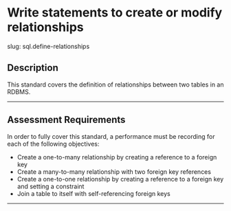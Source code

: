 
# Write statements to create or modify relationships

slug: sql.define-relationships

## Description
This standard covers the definition of relationships between two tables in an RDBMS.

---
## Assessment Requirements
In order to fully cover this standard, a performance must be recording for each of the following objectives:

- Create a one-to-many relationship by creating a reference to a foreign key
- Create a many-to-many relationship with two foreign key references
- Create a one-to-one relationship by creating a reference to a foreign key and setting a constraint
- Join a table to itself with self-referencing foreign keys

---
